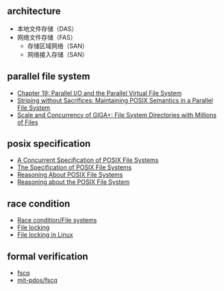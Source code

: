 ## architecture

- 本地文件存储（DAS）
- 网络文件存储（FAS）
  - 存储区域网络（SAN）
  - 网络接入存储（SAN）

## parallel file system

- [Chapter 19: Parallel I/O and the Parallel Virtual File System](http://etutorials.org/Linux+systems/cluster+computing+with+linux/Part+III+Managing+Clusters/Chapter+19+Parallel+I+O+and+the+Parallel+Virtual+File+System/)
- [Striping without Sacrifices: Maintaining POSIX Semantics in a Parallel File System](https://www.usenix.org/legacy/event/lasco08/tech/full_papers/stender/stender.pdf)
- [Scale and Concurrency of GIGA+: File System Directories with Millions of Files](https://www.usenix.org/legacy/event/fast11/tech/full_papers/PatilNew.pdf)

## posix specification

- [A Concurrent Specification of POSIX File Systems](https://drops.dagstuhl.de/opus/volltexte/2018/9209/pdf/LIPIcs-ECOOP-2018-4.pdf)
- [The Specification of POSIX File Systems](https://pages.lip6.fr/Marc.Shapiro/workshop-2017-05-03/attachments/gardner-slides.pdf)
- [Reasoning About POSIX File Systems](https://www.doc.ic.ac.uk/~pg/publications/Ntzik2017Reasoning.pdf)
- [Reasoning about the POSIX File System](https://core.ac.uk/download/pdf/77003367.pdf)

## race condition

- [Race condition/File systems](https://en.wikipedia.org/wiki/Race_condition#File_systems)
- [File locking](https://en.wikipedia.org/wiki/File_locking)
- [File locking in Linux](https://gavv.github.io/articles/file-locks/)

## formal verification

- [fscq](http://css.csail.mit.edu/fscq/)
- [mit-pdos/fscq](https://github.com/mit-pdos/fscq)